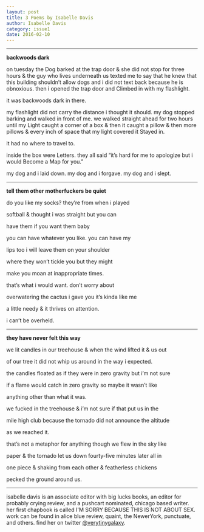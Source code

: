 ```yaml
---
layout: post
title: 3 Poems by Isabelle Davis
author: Isabelle Davis
category: issue1
date: 2016-02-10
---
```


___

**backwoods dark**

on tuesday the Dog barked at the trap door & she did not stop for 
three hours & the guy who lives underneath us texted me to say that 
he knew that this building shouldn’t allow dogs and i did not text 
back because he is obnoxious.  then i opened the trap door and 
Climbed in with my flashlight.  

it was backwoods dark in there.  

my flashlight did not carry the distance i thought it should.  my dog 
stopped barking and walked in front of me.  we walked straight 
ahead for two hours until my Light caught a corner of a box & then 
it caught a pillow & then more pillows & every inch of space that my 
light covered it Stayed in.  

it had no where to travel to.  

inside the box were Letters.  they all said “it’s hard for me to 
apologize but i would Become a Map for you.”

my dog and i laid down.  my dog and i forgave.  my dog and i slept.


___


**tell them other motherfuckers be quiet**

do you like my socks?  they’re from when i played 

softball & thought i was straight but you can 

have them if you want them baby 

you can have whatever you like.  you can have my 

lips too i will leave them on your shoulder 

where they won’t tickle you but they might 

make you moan at inappropriate times.  

that’s what i would want.  don’t worry about 

overwatering the cactus i gave you it’s kinda like me

a little needy & it thrives on attention.

i can’t be overheld.


___


**they have never felt this way**

we lit candles in our treehouse & when the wind lifted it & us out

of our tree it did not whip us around in the way i expected.  

the candles floated as if they were in zero gravity but i’m not sure 

if a flame would catch in zero gravity so maybe it wasn’t like 

anything other than what it was.  

we fucked in the treehouse & i’m not sure if that put us in the 

mile high club because the tornado did not announce the altitude 

as we reached it.  

that’s not a metaphor for anything though we flew in the sky like 

paper & the tornado let us down fourty-five minutes later all in 

one piece & shaking from each other & featherless chickens 

pecked the ground around us.

___

isabelle davis is an associate editor with big lucks books, an editor for probably crying review, and a pushcart nominated, chicago based writer. her first chapbook is called I'M SORRY BECAUSE THIS IS NOT ABOUT SEX. work can be found in alice blue review, quaint, the NewerYork, punctuate, and others. find her on twitter [@verytinygalaxy](https://twitter.com/verytinygalaxy).
